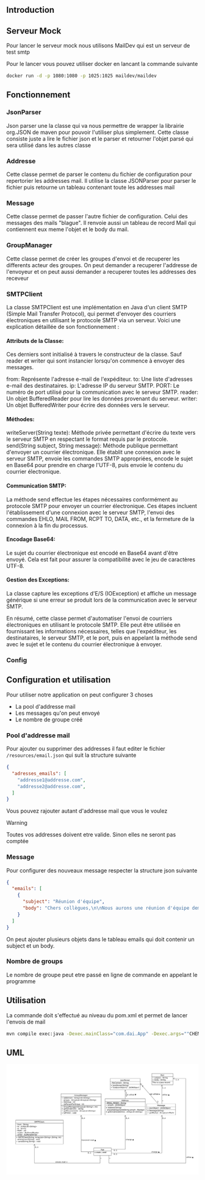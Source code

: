 ## Introduction

## Serveur Mock

Pour lancer le serveur mock nous utilisons MailDev qui est un serveur de test smtp

Pour le lancer vous pouvez utiliser docker en lancant la commande suivante

```bash
docker run -d -p 1080:1080 -p 1025:1025 maildev/maildev
```

## Fonctionnement 

### JsonParser

Json parser une la classe qui va nous permettre de wrapper la librairie org.JSON de maven pour pouvoir l'utiliser plus simplement. Cette classe consiste juste a lire le fichier json et le parser et retourner l'objet parsé qui sera utilisé dans les autres classe

### Addresse

Cette classe permet de parser le contenu du fichier de configuration pour repertorier les addresses mail. Il utilise la classe JSONParser pour parser le fichier puis retourne un tableau contenant toute les addresses mail

### Message

Cette classe permet de passer l'autre fichier de configuration. Celui des messages des mails "blague". Il renvoie aussi un tableau de record Mail qui contiennent eux meme l'objet et le body du mail.

### GroupManager

Cette classe permet de créer les groupes d'envoi et de recuperer les differents acteur des groupes. On peut demander a recuperer l'addresse de l'envoyeur et on peut aussi demander a recuperer toutes les addresses des receveur

### SMTPClient

La classe SMTPClient est une implémentation en Java d'un client SMTP (Simple Mail Transfer Protocol), qui permet d'envoyer des courriers électroniques en utilisant le protocole SMTP via un serveur. Voici une explication détaillée de son fonctionnement :

#### Attributs de la Classe:
Ces derniers sont initialisé à travers le constructeur de la classe. Sauf reader et writer qui sont instancier lorsqu'on commence à envoyer des messages.

  from: Représente l'adresse e-mail de l'expéditeur.
  to: Une liste d'adresses e-mail des destinataires.
  ip: L'adresse IP du serveur SMTP.
  PORT: Le numéro de port utilisé pour la communication avec le serveur SMTP.
  reader: Un objet BufferedReader pour lire les données provenant du serveur.
  writer: Un objet BufferedWriter pour écrire des données vers le serveur.

#### Méthodes:
writeServer(String texte): Méthode privée permettant d'écrire du texte vers le serveur SMTP en respectant le format requis par le protocole.
send(String subject, String message): Méthode publique permettant d'envoyer un courrier électronique. Elle établit une connexion avec le serveur SMTP, envoie les commandes SMTP appropriées, encode le sujet en Base64 pour prendre en charge l'UTF-8, puis envoie le contenu du courrier électronique.

#### Communication SMTP:
La méthode send effectue les étapes nécessaires conformément au protocole SMTP pour envoyer un courrier électronique. Ces étapes incluent l'établissement d'une connexion avec le serveur SMTP, l'envoi des commandes EHLO, MAIL FROM, RCPT TO, DATA, etc., et la fermeture de la connexion à la fin du processus.

#### Encodage Base64:
Le sujet du courrier électronique est encodé en Base64 avant d'être envoyé. Cela est fait pour assurer la compatibilité avec le jeu de caractères UTF-8.

#### Gestion des Exceptions:
La classe capture les exceptions d'E/S (IOException) et affiche un message générique si une erreur se produit lors de la communication avec le serveur SMTP.


En résumé, cette classe permet d'automatiser l'envoi de courriers électroniques en utilisant le protocole SMTP. Elle peut être utilisée en fournissant les informations nécessaires, telles que l'expéditeur, les destinataires, le serveur SMTP, et le port, puis en appelant la méthode send avec le sujet et le contenu du courrier électronique à envoyer.

### Config

## Configuration et utilisation

Pour utiliser notre application on peut configurer 3 choses
- La pool d'addresse mail
- Les messages qu'on peut envoyé
- Le nombre de groupe créé

### Pool d'addresse mail

Pour ajouter ou supprimer des addresses il faut editer le fichier `/resources/email.json` qui suit la structure suivante
```json
{
  "adresses_emails": [
    "addresse1@addresse.com",
    "addresse2@addresse.com",
  ]
}

```
Vous pouvez rajouter autant d'addresse mail que vous le voulez

> [!WARNING]  
> Toutes vos addresses doivent etre valide. Sinon elles ne seront pas comptée

### Message

Pour configurer des nouveaux message respecter la structure json suivante
```json
{
  "emails": [
    {
      "subject": "Réunion d'équipe",
      "body": "Chers collègues,\n\nNous aurons une réunion d'équipe demain à 10h dans la salle de conférence. Merci de préparer vos mises à jour et vos questions.\n\nCordialement,\n[Votre Nom]"
    }
  ]
}

```
On peut ajouter plusieurs objets dans le tableau emails qui doit contenir un subject et un body.

### Nombre de groups

Le nombre de groupe peut etre passé en ligne de commande en appelant le programme

## Utilisation

La commande doit s'effectué au niveau du pom.xml et permet de lancer l'envois de mail

```bash
mvn compile exec:java -Dexec.mainClass="com.dai.App" -Dexec.args=""CHEMIN_VERS_MAIL" "CHEMIN_VERS_MESSAGE" NB_GROUPE"
```

## UML

![UML](uml.png)
